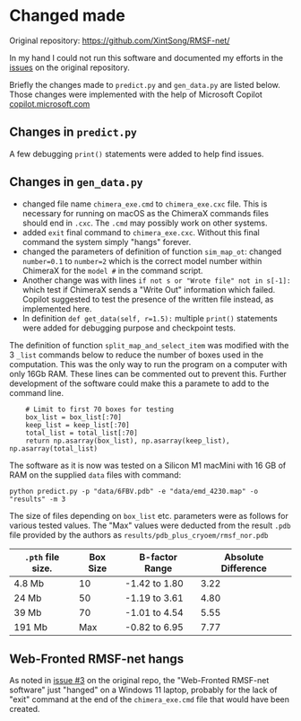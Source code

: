 # Changed made

Original repository: https://github.com/XintSong/RMSF-net/

In my hand I could not run this software and documented my efforts in the [issues](https://github.com/XintSong/RMSF-net/issues) on the original repository.

Briefly the changes made to `predict.py` and `gen_data.py` are listed below. Those changes were implemented with the help of Microsoft Copilot [copilot.microsoft.com](copilot.microsoft.com)

## Changes in `predict.py`
A few debugging `print()` statements were added to help find issues.

## Changes in `gen_data.py`

- changed file name `chimera_exe.cmd` to `chimera_exe.cxc` file. This is necessary for running on macOS as the ChimeraX commands files should end in `.cxc`. The `.cmd` may possibly work on other systems.
- added `exit` final command to `chimera_exe.cxc`. Without this final command the system simply "hangs" forever.  
- changed the parameters of definition of function `sim_map_ot`: changed `number=0.1` to `number=2` which is the correct model number within ChimeraX for the `model #` in the command script.  
- Another change was with lines `if not s or "Wrote file" not in s[-1]:` which test if ChimeraX sends a "Write Out" information which failed. Copilot suggested to test the presence of the written file instead, as implemented here.
- In definition `def get_data(self, r=1.5):` multiple `print()` statements were added for debugging purpose and checkpoint tests.

The definition of function `split_map_and_select_item` was modified with the 3 `_list` commands below to reduce the number of boxes used in the computation.
This was the only way to run the program on a computer with only 16Gb RAM. These lines can be commented out to prevent this. Further development of the software could make this a paramete to add to the command line.

```{python}
    # Limit to first 70 boxes for testing
    box_list = box_list[:70]
    keep_list = keep_list[:70]
    total_list = total_list[:70]
    return np.asarray(box_list), np.asarray(keep_list), np.asarray(total_list)
```

The software as it is now was tested on a Silicon M1 macMini with 16 GB of RAM on the supplied `data` files with command:

```{bash}
python predict.py -p "data/6FBV.pdb" -e "data/emd_4230.map" -o "results" -m 3 
```

The size of files depending on `box_list` etc. parameters were as follows for various tested values. The "Max" values were deducted from the result `.pdb` file provided by the authors as `results/pdb_plus_cryoem/rmsf_nor.pdb`

| `.pth` file size. | Box Size | B-factor Range | Absolute Difference |
|-------------------|----------|----------------|---------------------|
| 4.8 Mb            | 10       | -1.42 to 1.80  | 3.22                |
| 24 Mb             | 50       | -1.19 to 3.61  | 4.80                |
| 39 Mb             | 70       | -1.01 to 4.54  | 5.55                |
| 191 Mb            | Max      | -0.82 to 6.95  | 7.77                |

## Web-Fronted RMSF-net hangs
As noted in [issue #3](https://github.com/XintSong/RMSF-net/issues/3) on the original repo, the "Web-Fronted RMSF-net software" just "hanged" on a Windows 11 laptop, probably for the lack of "exit" command at the end of the `chimera_exe.cmd` file that would have been created.
